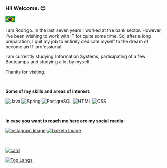 <!---
This README.md file was made with the help of Iuri. You can find him at: https://github.com/iuricode.
-->
### Hi! Welcome. :blush:
<kbd>[<img title="Portuguese" alt="Portuguese" src="translations/portuguese/br.jpg" width="30">](translations/portuguese/README.br.md)</kbd>

I am Rodrigo. In the last seven years I worked at the bank sector. However, I've been wishing to work with IT for quite some time. So, after a long preparation, I quit my job to entirely dedicate myself to the dream of become an IT professional.

I am currently studying Information Systems, participating of a few Bootcamps and studying a lot by myself.

Thanks for visiting.

<br>

**Some of my skills and areas of interest:**  

![Java](https://img.shields.io/badge/Java-ED8B00?style=for-the-badge&logo=java&logoColor=white) 
![Spring](https://img.shields.io/badge/Spring-6DB33F?style=for-the-badge&logo=spring&logoColor=white) 
![PostgreSQL](https://img.shields.io/badge/PostgreSQL-316192?style=for-the-badge&logo=postgresql&logoColor=white)
![HTML](https://img.shields.io/badge/HTML5-E34F26?style=for-the-badge&logo=html5&logoColor=white)
![CSS](https://img.shields.io/badge/CSS3-1572B6?style=for-the-badge&logo=css3&logoColor=white)

<br>  

**In case you want to reach me here are my social media:**  

[![Instagram Image](https://img.shields.io/badge/Instagram-E4405F?style=for-the-badge&logo=instagram&logoColor=white)](https://www.instagram.com/rodrigo.rsilva34/) [![LinkeIn Image](https://img.shields.io/badge/LinkedIn-0077B5?style=for-the-badge&logo=linkedin&logoColor=white)](https://www.linkedin.com/in/rodrigo-rodrigues1986/)  

<br>  

[![card](https://github-readme-stats.vercel.app/api?username=devrosilva&theme=default)](https://github.com/devrosilva/)  
  
[![Top Langs](https://github-readme-stats.vercel.app/api/top-langs/?username=devrosilva&exclude_repo=dio-projects)](https://github.com/devrosilva/)
